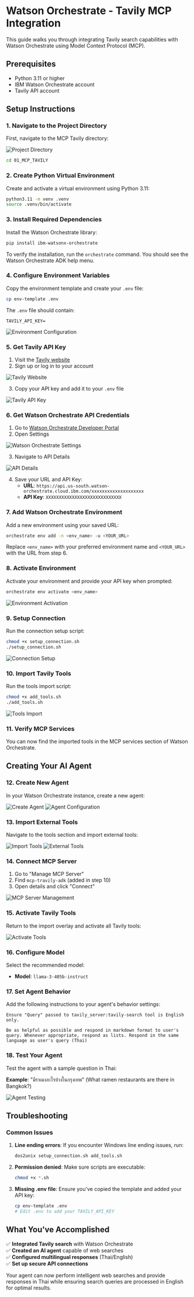 # Watson Orchestrate - Tavily MCP Integration

This guide walks you through integrating Tavily search capabilities with Watson Orchestrate using Model Context Protocol (MCP).

## Prerequisites

- Python 3.11 or higher
- IBM Watson Orchestrate account
- Tavily API account

## Setup Instructions

### 1. Navigate to the Project Directory

First, navigate to the MCP Tavily directory:

![Project Directory](images/image1.png)

```bash
cd 01_MCP_TAVILY
```

### 2. Create Python Virtual Environment

Create and activate a virtual environment using Python 3.11:

```bash
python3.11 -m venv .venv
source .venv/bin/activate
```

### 3. Install Required Dependencies

Install the Watson Orchestrate library:

```bash
pip install ibm-watsonx-orchestrate
```

To verify the installation, run the `orchestrate` command. You should see the Watson Orchestrate ADK help menu.

### 4. Configure Environment Variables

Copy the environment template and create your `.env` file:

```bash
cp env-template .env
```

The `.env` file should contain:
```
TAVILY_API_KEY=
```

![Environment Configuration](images/image2.png)

### 5. Get Tavily API Key

1. Visit the [Tavily website](https://www.tavily.com/)
2. Sign up or log in to your account

![Tavily Website](images/image3.png)

3. Copy your API key and add it to your `.env` file

![Tavily API Key](images/image4.png)

### 6. Get Watson Orchestrate API Credentials

1. Go to [Watson Orchestrate Developer Portal](https://dl.watson-orchestrate.ibm.com/)
2. Open Settings

![Watson Orchestrate Settings](images/image5.png)

3. Navigate to API Details

![API Details](images/image6.png)

4. Save your URL and API Key:
   - **URL**: `https://api.us-south.watson-orchestrate.cloud.ibm.com/xxxxxxxxxxxxxxxxxxxx`
   - **API Key**: `XXXXXXXXXXXXXXXXXXXXXXXXXXXXX`

### 7. Add Watson Orchestrate Environment

Add a new environment using your saved URL:

```bash
orchestrate env add -n <env_name> -u <YOUR_URL>
```

Replace `<env_name>` with your preferred environment name and `<YOUR_URL>` with the URL from step 6.

### 8. Activate Environment

Activate your environment and provide your API key when prompted:

```bash
orchestrate env activate <env_name>
```

![Environment Activation](images/image7.png)

### 9. Setup Connection

Run the connection setup script:

```bash
chmod +x setup_connection.sh
./setup_connection.sh
```

![Connection Setup](images/image8.png)

### 10. Import Tavily Tools

Run the tools import script:

```bash
chmod +x add_tools.sh
./add_tools.sh
```

![Tools Import](images/image9.png)

### 11. Verify MCP Services

You can now find the imported tools in the MCP services section of Watson Orchestrate.

## Creating Your AI Agent

### 12. Create New Agent

In your Watson Orchestrate instance, create a new agent:

![Create Agent](images/image10.png)
![Agent Configuration](images/image11.png)

### 13. Import External Tools

Navigate to the tools section and import external tools:

![Import Tools](images/image12.png)
![External Tools](images/image13.png)

### 14. Connect MCP Server

1. Go to "Manage MCP Server"
2. Find `mcp-travily-adk` (added in step 10)
3. Open details and click "Connect"

![MCP Server Management](images/image14.png)

### 15. Activate Tavily Tools

Return to the import overlay and activate all Tavily tools:

![Activate Tools](images/image15.png)

### 16. Configure Model

Select the recommended model:
- **Model**: `llama-3-405b-instruct`

### 17. Set Agent Behavior

Add the following instructions to your agent's behavior settings:

```
Ensure "Query" passed to tavily_server:tavily-search tool is English only.

Be as helpful as possible and respond in markdown format to user's query. Whenever appropriate, respond as lists. Respond in the same language as user's query (Thai)
```

### 18. Test Your Agent

Test the agent with a sample question in Thai:

**Example**: "มีราเมงอะไรบ้างในกรุงเทพ" (What ramen restaurants are there in Bangkok?)

![Agent Testing](images/image16.png)

## Troubleshooting

### Common Issues

1. **Line ending errors**: If you encounter Windows line ending issues, run:
   ```bash
   dos2unix setup_connection.sh add_tools.sh
   ```

2. **Permission denied**: Make sure scripts are executable:
   ```bash
   chmod +x *.sh
   ```

3. **Missing .env file**: Ensure you've copied the template and added your API key:
   ```bash
   cp env-template .env
   # Edit .env to add your TAVILY_API_KEY
   ```

## What You've Accomplished

✅ **Integrated Tavily search** with Watson Orchestrate  
✅ **Created an AI agent** capable of web searches  
✅ **Configured multilingual responses** (Thai/English)  
✅ **Set up secure API connections**  

Your agent can now perform intelligent web searches and provide responses in Thai while ensuring search queries are processed in English for optimal results.
